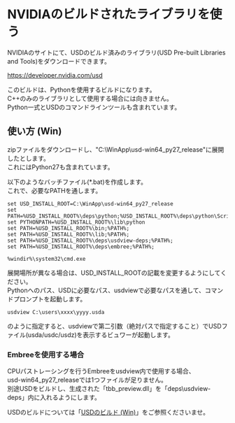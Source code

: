 # NVIDIAのビルドされたライブラリを使う

NVIDIAのサイトにて、USDのビルド済みのライブラリ(USD Pre-built Libraries and Tools)をダウンロードできます。     

https://developer.nvidia.com/usd     

このビルドは、Pythonを使用するビルドになります。    
C++のみのライブラリとして使用する場合には向きません。    
Python一式とUSDのコマンドラインツールも含まれています。    

## 使い方 (Win)

zipファイルをダウンロードし、"C:\WinApp\usd-win64_py27_release"に展開したとします。    
これにはPython27も含まれています。    

以下のようなバッチファイル(*.bat)を作成します。    
これで、必要なPATHを通します。    

    set USD_INSTALL_ROOT=C:\WinApp\usd-win64_py27_release
    set PATH=%USD_INSTALL_ROOT%\deps\python;%USD_INSTALL_ROOT%\deps\python\Scripts;%PATH%
    set PYTHONPATH=%USD_INSTALL_ROOT%\lib\python
    set PATH=%USD_INSTALL_ROOT%\bin;%PATH%;
    set PATH=%USD_INSTALL_ROOT%\lib;%PATH%;
    set PATH=%USD_INSTALL_ROOT%\deps\usdview-deps;%PATH%;
    set PATH=%USD_INSTALL_ROOT%\deps\embree;%PATH%;

    %windir%\system32\cmd.exe

展開場所が異なる場合は、USD_INSTALL_ROOTの記載を変更するようにしてください。    
Pythonへのパス、USDに必要なパス、usdviewで必要なパスを通して、コマンドプロンプトを起動します。    

    usdview C:\users\xxxx\yyyy.usda

のように指定すると、usdviewで第二引数（絶対パスで指定すること）でUSDファイル(usda/usdc/usdz)を表示するビュワーが起動します。    

### Embreeを使用する場合

CPUパストレーシングを行うEmbreeをusdview内で使用する場合、    
usd-win64_py27_releaseでは1つファイルが足りません。    
別途USDをビルドし、生成された「tbb_preview.dll」を「deps\usdview-deps」内に入れるようにします。    

USDのビルドについては「[USDのビルド (Win)](./usd_build_win.md)」をご参照くださいませ。    
